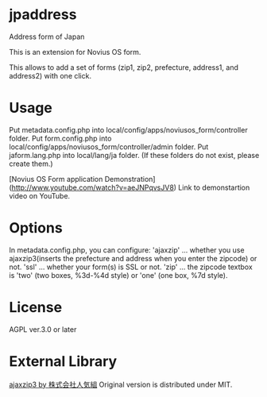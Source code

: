 jpaddress
=========

Address form of Japan


This is an extension for Novius OS form.

This allows to add a set of forms (zip1, zip2, prefecture, address1, and address2) with one click.


Usage
=====

Put metadata.config.php into local/config/apps/noviusos_form/controller folder.
Put form.config.php into local/config/apps/noviusos_form/controller/admin folder.
Put jaform.lang.php into local/lang/ja folder.
(If these folders do not exist, please create them.)

[Novius OS Form application Demonstration] (http://www.youtube.com/watch?v=aeJNPqvsJV8) Link to demonstartion video on YouTube.

Options
=======
In metadata.config.php, you can configure:
'ajaxzip' ... whether you use ajaxzip3(inserts the prefecture and address when you enter the zipcode) or not.
'ssl' ... whether your form(s) is SSL or not.
'zip' ... the zipcode textbox is 'two' (two boxes, %3d-%4d style) or 'one' (one box, %7d style).

License
=======

AGPL ver.3.0 or later


External Library
================

[ajaxzip3 by 株式会社人気組](https://code.google.com/p/ajaxzip3/) Original version is distributed under MIT.
